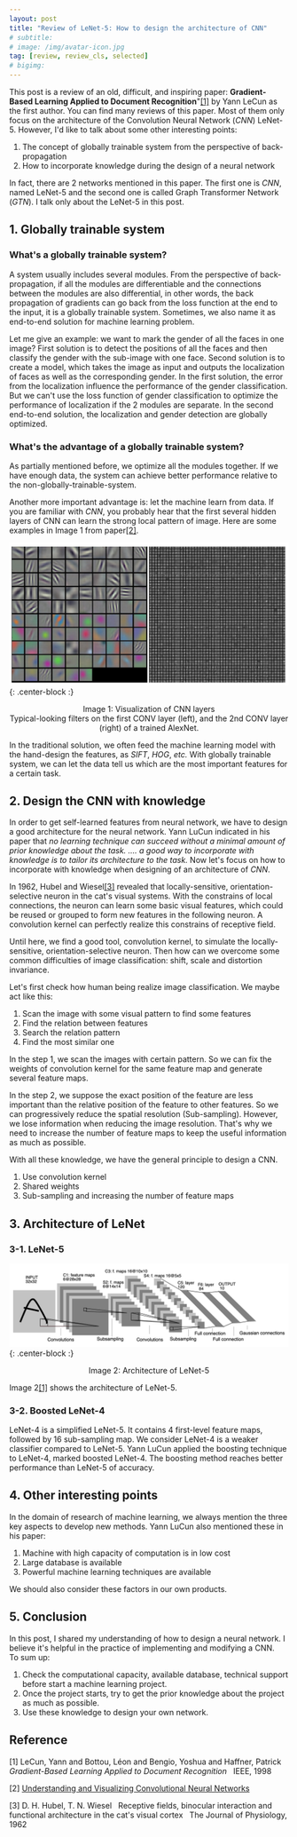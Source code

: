 ```yaml
---
layout: post
title: "Review of LeNet-5: How to design the architecture of CNN"
# subtitle: 
# image: /img/avatar-icon.jpg
tag: [review, review_cls, selected]
# bigimg:
---
```


This post is a review of an old, difficult, and inspiring paper: **Gradient-Based Learning Applied to Document Recognition**"[[1]](#1) by Yann LeCun as the first author. You can find many reviews of this paper. Most of them only focus on the architecture of the Convolution Neural Network (*CNN*) LeNet-5. However, I'd like to talk about some other interesting points:
1. The concept of globally trainable system from the perspective of back-propagation
2. How to incorporate knowledge during the design of a neural network

In fact, there are 2 networks mentioned in this paper. The first one is *CNN*, named LeNet-5 and the second one is called Graph Transformer Network (*GTN*). I talk only about the LeNet-5 in this post.

## 1. Globally trainable system
### What's a globally trainable system? 
A system usually includes several modules. From the perspective of back-propagation, if all the modules are differentiable and the connections between the modules are also differential, in other words, the back propagation of gradients can go back from the loss function at the end to the input, it is a globally trainable system. Sometimes, we also name it as end-to-end solution for machine learning problem.

Let me give an example: we want to mark the gender of all the faces in one image? First solution is to detect the positions of all the faces and then classify the gender with the sub-image with one face. Second solution is to create a model, which takes the image as input and outputs the localization of faces as well as the corresponding gender. In the first solution, the error from the localization influence the performance of the gender classification. But we can't use the loss function of gender classification to optimize the performance of localization if the 2 modules are separate. In the second end-to-end solution, the localization and gender detection are globally optimized.

### What's the advantage of a globally trainable system? 
As partially mentioned before, we optimize all the modules together. If we have enough data, the system can achieve better performance relative to the non-globally-trainable-system. 

Another more important advantage is: let the machine learn from data. If you are familiar with *CNN*, you probably hear that the first several hidden layers of CNN can learn the strong local pattern of image. Here are some examples in Image 1 from paper[[2]](#2).

![vis_cnn](/img/post_img/2020-04-19-review_lenet/vis_cnn.png){: .center-block :}
<p align="center">
Image 1: Visualization of CNN layers<br>
Typical-looking filters on the first CONV layer (left), and the 2nd CONV layer (right) of a trained AlexNet. 
</p>

In the traditional solution, we often feed the machine learning model with the hand-design the features, as *SIFT*, *HOG*, *etc.* With globally trainable system, we can let the data tell us which are the most important features for a certain task. 

## 2. Design the CNN with knowledge
In order to get self-learned features from neural network, we have to design a good architecture for the neural network. Yann LuCun indicated in his paper that *no learning technique can succeed without a minimal amount of prior knowledge about the task. .... a good way to incorporate with knowledge is to tailor its architecture to the task.* Now let's focus on how to incorporate with knowledge when designing of an architecture of *CNN*.

In 1962, Hubel and Wiesel[[3]](#3) revealed that locally-sensitive, orientation-selective neuron in the cat's visual systems. With the constrains of local connections, the neuron can learn some basic visual features, which could be reused or grouped to form new features in the following neuron. A convolution kernel can perfectly realize this constrains of receptive field. 

Until here, we find a good tool, convolution kernel, to simulate the locally-sensitive, orientation-selective neuron. Then how can we overcome some common difficulties of image classification: shift, scale and distortion invariance. 

Let's first check how human being realize image classification. We maybe act like this:
1. Scan the image with some visual pattern to find some features
2. Find the relation between features
3. Search the relation pattern
4. Find the most similar one


In the step 1, we scan the images with certain pattern. So we can fix the weights of convolution kernel for the same feature map and generate several feature maps.

In the step 2, we suppose the exact position of the feature are less important than the relative position of the feature to other features. So we can progressively reduce the spatial resolution (Sub-sampling). However, we lose information when reducing the image resolution. That's why we need to increase the number of feature maps to keep the useful information as much as possible.

With all these knowledge, we have the general principle to design a CNN. 
1. Use convolution kernel
2. Shared weights
3. Sub-sampling and increasing the number of feature maps

## 3. Architecture of LeNet
### 3-1. LeNet-5
![lenet5](/img/post_img/2020-04-19-review_lenet/lenet-5.png) {: .center-block :}
<p align="center">
Image 2: Architecture of LeNet-5<br>
</p>

Image 2[[1]](#1) shows the architecture of LeNet-5.

### 3-2. Boosted LeNet-4
LeNet-4 is a simplified LeNet-5. It contains 4 first-level feature maps, followed by 16 sub-sampling map. We consider LeNet-4 is a weaker classifier compared to LeNet-5. Yann LuCun applied the boosting technique to LeNet-4, marked boosted LeNet-4. The boosting method reaches better performance than LeNet-5 of accuracy.

## 4. Other interesting points
In the domain of research of machine learning, we always mention the three key aspects to develop new methods. Yann LuCun also mentioned these in his paper:
1. Machine with high capacity of computation is in low cost 
2. Large database is available
3. Powerful machine learning techniques are available

We should also consider these factors in our own products.

## 5. Conclusion
In this post, I shared my understanding of how to design a neural network. I believe it's helpful in the practice of implementing and modifying a CNN.<br>
To sum up:
1. Check the computational capacity, available database, technical support before start a machine learning project.
2. Once the project starts, try to get the prior knowledge about the project as much as possible.
3. Use these knowledge to design your own network.

## Reference
<a id="1">[1]</a> 
LeCun, Yann and Bottou, Léon and Bengio, Yoshua and Haffner, Patrick &nbsp;
*Gradient-Based Learning Applied to Document Recognition* &nbsp;
IEEE, 1998

<a id="2">[2]</a> 
<a href="https://cs231n.github.io/understanding-cnn/">Understanding and Visualizing Convolutional Neural Networks</a>

<a id="3">[3]</a>
D. H. Hubel,  T. N. Wiesel &nbsp;
Receptive fields, binocular interaction and functional architecture in the cat's visual cortex &nbsp;
The Journal of Physiology, 1962

